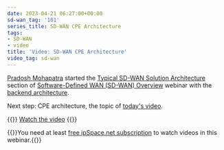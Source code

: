 ```yaml
---
date: 2023-04-21 06:27:00+00:00
sd-wan_tag: '101'
series_title: SD-WAN CPE Architecture
tags:
- SD-WAN
- video
title: 'Video: SD-WAN CPE Architecture'
video_tag: sd-wan
---
```

[Pradosh Mohapatra](https://www.ipspace.net/Author:Pradosh_Mohapatra) started the [Typical SD-WAN Solution Architecture](https://my.ipspace.net/bin/list?id=SDWAN#ARCHITECTURE) section of [Software-Defined WAN (SD-WAN) Overview](https://www.ipspace.net/SD-WAN_Overview) webinar with the [backend architecture](/2023/03/video-sdwan-backend-architecture/).

Next step: CPE architecture, the topic of [today's video](https://my.ipspace.net/bin/get/SDWAN/4%20-%20CPE%20Architecture.mp4?doccode=SDWAN).

{{<jump>}}
[Watch the video](https://my.ipspace.net/bin/get/SDWAN/4%20-%20CPE%20Architecture.mp4?doccode=SDWAN)
{{</jump>}}

{{<note free>}}You need at least [free ipSpace.net subscription](https://www.ipspace.net/Subscription/Free) to watch videos in this webinar.{{</note>}}
